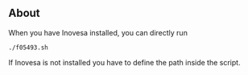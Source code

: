 ## About

When you have Inovesa installed, you can directly run

    ./f05493.sh

If Inovesa is not installed you have to define the path inside the script.

